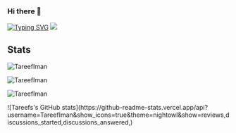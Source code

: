### Hi there 👋

<!--
**TareefIman/TareefIman** is a ✨ _special_ ✨ repository because its `README.md` (this file) appears on your GitHub profile.
Here are some ideas to get you started:

- 🔭 I’m currently working on ...
- 🌱 I’m currently learning ...
- 👯 I’m looking to collaborate on ...
- 🤔 I’m looking for help with ...
- 💬 Ask me about ...
- 📫 How to reach me: ...
- 😄 Pronouns: ...
- ⚡ Fun fact: ...
-->
[![Typing SVG](https://readme-typing-svg.demolab.com/?lines=Hellomynameistareef)](https://git.io/typing-svg)
<img src="https://github.com/TareefIman/TareefIman/blob/36ec3406d88e1b3d8339f3cd6da0e94aa2524df0/assets/croppedloading.gif" style="max-width: 100%">

## Stats

<p><img src="https://github-readme-stats.vercel.app/api?username=TareefIman&theme=nightowl&hide_border=false&include_all_commits=false&count_private=false" alt="TareefIman" /></p>
<p><img src="https://github-readme-streak-stats.herokuapp.com/?user=TareefIman&theme=nightowl&hide_border=false" alt="TareefIman" /></p>
<p><img src="https://github-readme-stats.vercel.app/api/top-langs/?username=TareefIman&theme=nightowl&hide_border=false&include_all_commits=false&count_private=false&layout=compact" alt="TareefIman" /></p>
![Tareefs's GitHub stats](https://github-readme-stats.vercel.app/api?username=TareefIman&show_icons=true&theme=nightowl&show=reviews,discussions_started,discussions_answered,)

